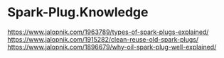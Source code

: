 # Spark-Plug.Knowledge
https://www.jalopnik.com/1963789/types-of-spark-plugs-explained/
https://www.jalopnik.com/1915282/clean-reuse-old-spark-plugs/
https://www.jalopnik.com/1896679/why-oil-spark-plug-well-explained/
